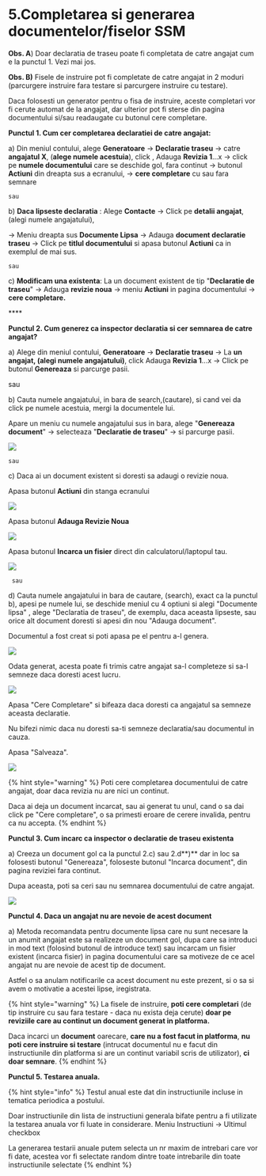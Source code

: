 # 5.Completarea si generarea documentelor/fiselor SSM

 **Obs. A**\) Doar declaratia de traseu poate fi completata de catre angajat cum e la punctul 1. Vezi mai jos.

 **Obs. B\)** Fisele de instruire pot fi completate de catre angajat in 2 moduri \(parcurgere instruire fara testare si parcurgere instruire cu testare\). 

Daca folosesti un generator pentru o fisa de instruire, aceste completari vor fi cerute automat de la angajat, dar ulterior pot fi sterse din pagina documentului si/sau readaugate cu butonul cere completare.

**Punctul 1. Cum cer completarea declaratiei de catre angajat:** 

a\) Din meniul contului, alege **Generatoare** -&gt; **Declaratie traseu** -&gt; catre **angajatul X**, \(**alege numele acestuia**\), click , Adauga **Revizia 1**...x -&gt;      click pe **numele documentului** care se deschide gol, fara continut -&gt; butonul **Actiuni** din dreapta sus a ecranului,  -&gt; **cere completare** cu sau fara semnare

  
    sau 

  
b\)  **Daca lipseste declaratia** : Alege **Contacte** -&gt; Click pe **detalii angajat**, \(alegi numele angajatului\),

 -&gt; Meniu dreapta sus **Documente Lipsa** -&gt; Adauga **document declaratie traseu** -&gt; Click pe **titlul documentului** si apasa butonul **Actiuni** ca in exemplul de mai sus.

  
    sau

  
c\) **Modificam una existenta**: La un document existent de tip "**Declaratie de traseu**" -&gt; Adauga **revizie noua** -&gt; meniu **Actiuni** in pagina documentului -&gt; **cere completare.**

\*\*\*\*

**Punctul 2. Cum generez ca inspector declaratia si cer semnarea de catre angajat?**

  
 a\) Alege din meniul contului, **Generatoare** -&gt; **Declaratie traseu** -&gt; La **un angajat, \(alegi numele angajatului\)**, click Adauga **Revizia 1**...x -&gt; Click pe butonul **Genereaza** si parcurge pasii.

  
   sau

  
b\) Cauta numele angajatului, in bara de search,\(cautare\), si cand vei da click pe numele acestuia, mergi la documentele lui.    

 Apare un meniu cu numele angajatului sus in bara, alege "**Genereaza document**" -&gt;   selecteaza "**Declaratie de traseu**" -&gt; si parcurge pasii.

![](../.gitbook/assets/image%20%2868%29.png)

  
    sau 

  
c\)  Daca ai un document existent si doresti sa adaugi o revizie noua.

Apasa butonul **Actiuni** din stanga ecranului  

![](../.gitbook/assets/image%20%28129%29.png)



Apasa butonul **Adauga Revizie Noua**

![](../.gitbook/assets/image%20%28127%29.png)



Apasa butonul **Incarca un fisier** direct din calculatorul/laptopul tau.

 

![](../.gitbook/assets/image%20%28128%29.png)





  
     sau

  
d\) Cauta numele angajatului in bara de cautare, \(search\), exact ca la punctul b\), apesi pe numele lui, se deschide meniul cu 4 optiuni si alegi "Documente lipsa" , alege "Declaratia de traseu", de exemplu, daca aceasta lipseste, sau orice alt document doresti si apesi din nou "Adauga document". 

Documentul a fost creat si poti apasa pe el pentru a-l genera. 

![](../.gitbook/assets/image%20%2886%29.png)

Odata generat, acesta poate fi trimis catre angajat sa-l completeze si sa-l semneze daca doresti acest lucru.

![](../.gitbook/assets/image%20%2853%29.png)

Apasa "Cere Completare" si bifeaza daca doresti ca angajatul sa semneze aceasta declaratie. 

Nu bifezi nimic daca nu doresti sa-ti semneze declaratia/sau documentul in cauza. 

Apasa "Salveaza".



![](../.gitbook/assets/image%20%2898%29.png)



{% hint style="warning" %}
  Poti cere completarea documentului de catre angajat, doar daca revizia nu are nici un continut. 

Daca ai deja un document incarcat, sau ai generat tu unul, cand o sa dai click pe "Cere completare",  o sa primesti eroare de cerere invalida, pentru ca nu accepta.
{% endhint %}



**Punctul 3. Cum incarc ca inspector o declaratie de traseu existenta**

a\)  Creeza un document gol ca la punctul 2.c\) sau 2.d**\)** dar in loc sa folosesti butonul "Genereaza", foloseste butonul "Incarca document", din pagina reviziei fara continut. 

Dupa aceasta, poti sa ceri sau nu semnarea documentului de catre angajat.  


![](../.gitbook/assets/image%20%2848%29.png)

**Punctul 4. Daca un angajat nu are nevoie de acest document**  

a\) Metoda recomandata pentru documente lipsa care nu sunt necesare la un anumit angajat este sa realizeze un document gol, dupa care sa introduci in mod text  \(folosind butonul de introduce text\) sau incarcam un fisier existent \(incarca fisier\) in pagina documentului care sa motiveze de ce acel angajat nu are nevoie de acest tip de document. 

Astfel o sa anulam notificarile ca acest document nu este prezent, si o sa si avem o motivatie a acestei lipse, iregistrata.





{% hint style="warning" %}
La fisele de instruire, **poti cere completari** \(de tip instruire cu sau fara testare - daca nu exista deja cerute\) **doar pe reviziile care au continut un document generat in platforma.** 

Daca incarci un **document** oarecare, **care nu a fost facut in platforma**, **nu poti cere instruire si testare** \(intrucat documentul nu e facut din instructiunile din platforma si are un continut variabil scris de utilizator\), **ci doar semnare**.
{% endhint %}



**Punctul 5. Testarea anuala.**

{% hint style="info" %}
Testul anual este dat din instructiunile incluse in tematica periodica a postului.

Doar instructiunile din lista de instructiuni generala bifate pentru a fi utilizate la testarea anuala vor fi luate in considerare. Meniu Instructiuni -&gt; Ultimul checkbox

La generarea testarii anuale putem selecta un nr maxim de intrebari care vor fi date, acestea vor fi selectate random dintre toate intrebarile din toate instructiunile selectate
{% endhint %}

